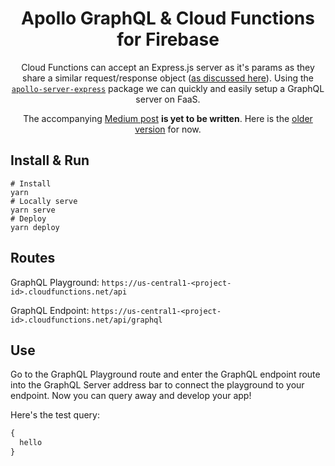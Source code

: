 <div align="center">

# Apollo GraphQL & Cloud Functions for Firebase

Cloud Functions can accept an Express.js server as it's params as they share a similar request/response object ([as discussed here][express-example]). Using the [`apollo-server-express`][apollo-express] package we can quickly and easily setup a GraphQL server on FaaS.

The accompanying [Medium post][medium-graphql] **is yet to be written**. Here is the [older version][medium-old-graphql] for now.

</div>

[express-example]: https://github.com/jthegedus/firebase-gcp-examples/tree/master/functions-express
[apollo-express]: https://github.com/apollographql/apollo-server
[medium-graphql]: https://medium.com/@jthegedus/table-of-contents-ec337953b39b
[medium-old-graphql]: https://medium.com/@jthegedus/graphql-server-on-cloud-functions-for-firebase-ae97441399c0

## Install & Run

```shell
# Install
yarn
# Locally serve
yarn serve
# Deploy
yarn deploy
```

## Routes

GraphQL Playground: `https://us-central1-<project-id>.cloudfunctions.net/api`

GraphQL Endpoint: `https://us-central1-<project-id>.cloudfunctions.net/api/graphql`

## Use

Go to the GraphQL Playground route and enter the GraphQL endpoint route into the GraphQL Server address bar to connect the playground to your endpoint. Now you can query away and develop your app!

Here's the test query:

```graphql
{
  hello
}
```
